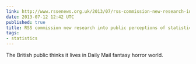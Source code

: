 ```yaml
---
link: http://www.rssenews.org.uk/2013/07/rss-commission-new-research-into-public-perceptions-of-statistics/
date: 2013-07-12 12:42 UTC
published: true
title: RSS commission new research into public perceptions of statistics | RSSeNews
tags:
- statistics
---
```


The British public thinks it lives in Daily Mail fantasy horror world.
